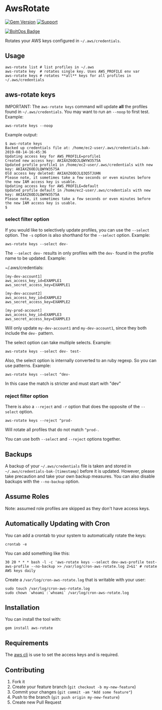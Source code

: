 # AwsRotate

[![Gem Version](https://badge.fury.io/rb/aws-rotate.png)](http://badge.fury.io/rb/aws-rotate)
[![Support](https://img.shields.io/badge/get-support-blue.svg)](https://boltops.com?utm_source=badge&utm_medium=badge&utm_campaign=aws-rotate)

[![BoltOps Badge](https://img.boltops.com/boltops/badges/boltops-badge.png)](https://www.boltops.com)

Rotates your AWS keys configured in `~/.aws/credentials`.

## Usage

    aws-rotate list # list profiles in ~/.aws
    aws-rotate key  # rotates single key. Uses AWS_PROFILE env var
    aws-rotate keys # rotates **all** keys for all profiles in ~/.aws/credentials

## aws-rotate keys

IMPORTANT: The `aws-rotate keys` command will update **all** the profiles found in `~/.aws/credentials`.  You may want to run an `--noop` to first test. Example:

    aws-rotate keys --noop

Example output:

    $ aws-rotate keys
    Backed up credentials file at: /home/ec2-user/.aws/credentials.bak-2019-08-14-16:45:36
    Updating access key for AWS_PROFILE=profile1
    Created new access key: AKIAXZ6ODJLQWYW3575A
    Updated profile profile1 in /home/ec2-user/.aws/credentials with new key: AKIAXZ6ODJLQWYW3575A
    Old access key deleted: AKIAXZ6ODJLQ3Q5TJUHN
    Please note, it sometimes take a few seconds or even minutes before the new IAM access key is usable.
    Updating access key for AWS_PROFILE=default
    Updated profile default in /home/ec2-user/.aws/credentials with new key: AKIAXZ6ODJLQWYW3575A
    Please note, it sometimes take a few seconds or even minutes before the new IAM access key is usable.
    $

### select filter option

If you would like to selectively update profiles, you can use the `--select` option. The `-s` option is also shorthand for the `--select` option. Example:

    aws-rotate keys --select dev-

The `--select dev-` results in only profiles with the `dev-` found in the profile name to be updated.  Example:

~/.aws/credentials:

    [my-dev-account1]
    aws_access_key_id=EXAMPLE1
    aws_secret_access_key=EXAMPLE1

    [my-dev-account2]
    aws_access_key_id=EXAMPLE2
    aws_secret_access_key=EXAMPLE2

    [my-prod-account]
    aws_access_key_id=EXAMPLE3
    aws_secret_access_key=EXAMPLE3

Will only update `my-dev-account1` and `my-dev-account1`, since they both include the `dev-` pattern.

The select option can take multiple selects. Example:

    aws-rotate keys --select dev- test-

Also, the select option is internally converted to an ruby regexp. So you can use patterns. Example:

    aws-rotate keys --select ^dev-

In this case the match is stricter and must start with "dev"

### reject filter option

There is also a `--reject` and `-r` option that does the opposite of the `--select` option.

    aws-rotate keys --reject ^prod-

Will rotate all profiles that do not match `^prod-`.

You can use both `--select` and `--reject` options together.

## Backups

A backup of your `~/.aws/credentials` file is taken and stored in `~/.aws/credentials-bak-[timestamp]` before it is updated. However, please take precaution and take your own backup measures.  You can also disable backups with the `--no-backup` option.

## Assume Roles

Note: assumed role profiles are skipped as they don't have access keys.

## Automatically Updating with Cron

You can add a crontab to your system to automatically rotate the keys:

    crontab -e

You can add something like this:

    30 20 * * * bash -l -c 'aws-rotate keys --select dev-aws-profile test-aws-profile --no-backup >> /var/log/cron-aws-rotate.log 2>&1' # rotate AWS keys daily

Create a `/var/log/cron-aws-rotate.log` that is writable with your user:

    sudo touch /var/log/cron-aws-rotate.log
    sudo chown `whoami`:`whoami` /var/log/cron-aws-rotate.log

## Installation

You can install the tool with:

    gem install aws-rotate

## Requirements

The [aws cli](https://aws.amazon.com/cli/) is use to set the access keys and is required.

## Contributing

1. Fork it
2. Create your feature branch (`git checkout -b my-new-feature`)
3. Commit your changes (`git commit -am "Add some feature"`)
4. Push to the branch (`git push origin my-new-feature`)
5. Create new Pull Request
